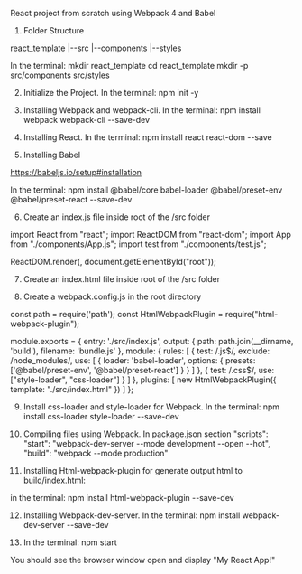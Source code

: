 React project from scratch using Webpack 4 and Babel

1. Folder Structure

react_template
    |--src
        |--components
        |--styles

In the terminal:
mkdir react_template
cd react_template
mkdir -p src/components src/styles

2. Initialize the Project. In the terminal:
npm init -y

3. Installing Webpack and webpack-cli. In the terminal:
npm install webpack webpack-cli --save-dev

4. Installing React. In the terminal:
npm install react react-dom --save

5. Installing Babel

https://babeljs.io/setup#installation

In the terminal:
npm install @babel/core babel-loader @babel/preset-env @babel/preset-react --save-dev

6. Create an index.js file inside root of the /src folder

import React from "react";
import ReactDOM from "react-dom";
import App from "./components/App.js";
import test from "./components/test.js";

ReactDOM.render(<App />, document.getElementById("root"));

7. Create an index.html file inside root of the /src folder

<body>
    <div id="root"></div>
</body>

8. Create a webpack.config.js in the root directory

const path = require('path');
const HtmlWebpackPlugin = require("html-webpack-plugin");

module.exports = {
   entry: './src/index.js',
   output: {
      path: path.join(__dirname, 'build'),
      filename: 'bundle.js'
   },
   module: {
      rules: [
         {
            test: /\.js$/,
            exclude: /node_modules/,
            use: [
               {
                  loader: 'babel-loader',
                  options: { presets: ['@babel/preset-env', '@babel/preset-react'] }
               }
            ]
         },
         {
            test: /\.css$/,
            use: ["style-loader", "css-loader"]
         }
      ]
   },
   plugins: [
      new HtmlWebpackPlugin({
         template: "./src/index.html"
      })
   ]
};

9. Install css-loader and style-loader for Webpack. In the terminal:
npm install css-loader style-loader --save-dev

10. Compiling files using Webpack. In package.json section "scripts":
"start": "webpack-dev-server --mode development --open --hot",
"build": "webpack --mode production"

11. Installing Html-webpack-plugin for generate output html to build/index.html:

in the terminal:
npm install html-webpack-plugin --save-dev

12. Installing Webpack-dev-server. In the terminal:
npm install webpack-dev-server --save-dev

13. In the terminal:
npm start

You should see the browser window open and display "My React App!"